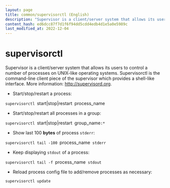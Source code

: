 ```yaml
---
layout: page
title: common/supervisorctl (English)
description: "Supervisor is a client/server system that allows its users to control a number of processes on UNIX-like operating systems."
content_hash: ed6dcc87f7d1f6f94dd5cdd4edb4d1e5a0e5989c
last_modified_at: 2022-12-04
---
```

# supervisorctl

Supervisor is a client/server system that allows its users to control a number of processes on UNIX-like operating systems.
Supervisorctl is the command-line client piece of the supervisor which provides a shell-like interface.
More information: <http://supervisord.org>.

- Start/stop/restart a process:

`supervisorctl `<span class="tldr-var badge badge-pill bg-dark-lm bg-white-dm text-white-lm text-dark-dm font-weight-bold">start|stop|restart</span>` `<span class="tldr-var badge badge-pill bg-dark-lm bg-white-dm text-white-lm text-dark-dm font-weight-bold">process_name</span>

- Start/stop/restart all processes in a group:

`supervisorctl `<span class="tldr-var badge badge-pill bg-dark-lm bg-white-dm text-white-lm text-dark-dm font-weight-bold">start|stop|restart</span>` `<span class="tldr-var badge badge-pill bg-dark-lm bg-white-dm text-white-lm text-dark-dm font-weight-bold">group_name</span>`:*`

- Show last 100 **bytes** of process `stderr`:

`supervisorctl tail -100 `<span class="tldr-var badge badge-pill bg-dark-lm bg-white-dm text-white-lm text-dark-dm font-weight-bold">process_name</span>` stderr`

- Keep displaying `stdout` of a process:

`supervisorctl tail -f `<span class="tldr-var badge badge-pill bg-dark-lm bg-white-dm text-white-lm text-dark-dm font-weight-bold">process_name</span>` stdout`

- Reload process config file to add/remove processes as necessary:

`supervisorctl update`
